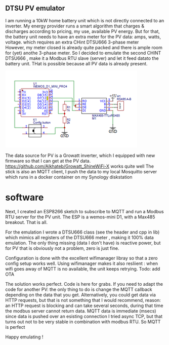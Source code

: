## DTSU PV emulator

I am running a 10kW home battery unit which is not directly connected to an inverter. My energy provider runs a smart algorithm that charges & discharges according to pricing, my use, available  PV energy.
But for that, the battery unit needs to have an extra meter for the PV data: amps, watts, voltage. which requires an extra CHint DTSU666 3-phase meter  
However, my  meter closed is already quite packed and there is ample room for (yet) anothe 3-phase meter. 
So I decided to emulate the second CHINT DTSU666 , make it a Modbus RTU slave (server) and let it feed datato the battery unit. THat is possible because all PV data is already present.

![DTSU emulator schematics](/doc/Schematics1.png)

The data source for PV is a Growatt inverter, which I equipped with new firmware so that I can get at the PV data.  https://github.com/Alkhateb/Growatt_ShineWiFi-X works quite well
The stick is also an MQTT client, I push the data to my local Mosquitto server which runs in a docker container on my Synology diskstation

# software
Next, I created an ESP8266 sketch to subscribe to MQTT and run a Modbus RTU server for the PV unit. The ESP is a wemos-mini D1, with a Max485 breakout. That is all.

For the emulation I wrote a DTSU666 class (see the header and cpp in lib) which mimics all registers of the DTSU666 meter , making it  100% data emulation.  The only thing missing (data I don't have) is reactive power, but for  PV that is obviously not a problem, zero is just fine.

Configuration is done with the excellent wifimanager libray so that a zero config setup works well. Using wifimanager makes it also resliient : when wifi goes away of MQTT is no available, the unit keeps retrying.
Todo: add OTA

The solution works perfect. Code is here for grabs.
If you need to adapt the code for another PV:  the only thing to do is change the MQTT callback depending on the data that you get. Alternatively, you could get data via HTTP requests, but that is not something that I would recommend, reason: an HTTP request is blocking and can take several seconds, during that time the modbus server cannot return data. MQTT data is immediate (msecs) since data is pushed over an esisting connection
I tried async TCP, but that turns out not to be very stable in combination with modbus RTU. So MQTT is perfect

Happy emulating !
